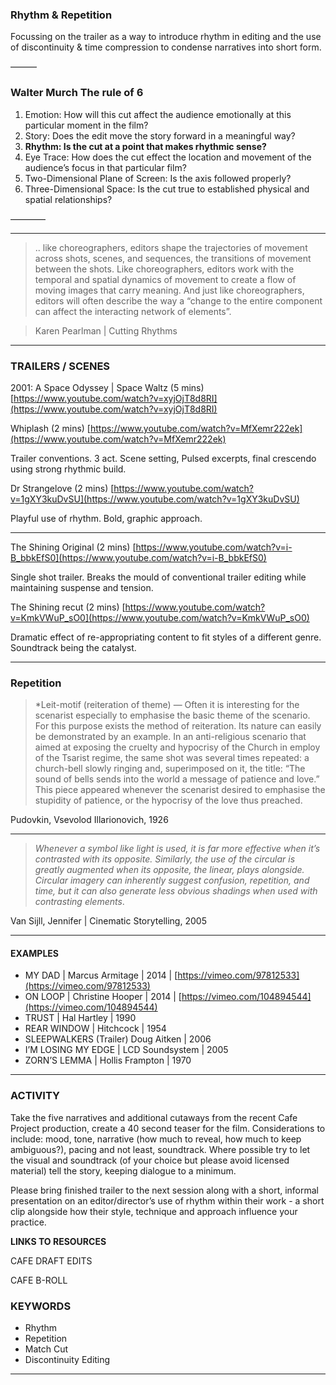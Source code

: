 
### Rhythm & Repetition

Focussing on the trailer as a way to introduce rhythm in editing and the use of discontinuity & time compression to condense narratives into short form.

———

### Walter Murch The rule of 6

1. Emotion: How will this cut affect the audience emotionally at this particular moment in the film?
2. Story: Does the edit move the story forward in a meaningful way?
3. **Rhythm: Is the cut at a point that makes rhythmic sense?**
4. Eye Trace: How does the cut effect the location and movement of the audience’s focus in that particular film?
5. Two-Dimensional Plane of Screen: Is the axis followed properly?
6. Three-Dimensional Space: Is the cut true to established physical and spatial relationships?

————

---


> .. like choreographers, editors shape the trajectories of movement across shots, scenes, and sequences, the transitions of movement between the shots. Like choreographers, editors work with the temporal and spatial dynamics of movement to create a flow of moving images that carry meaning. And just like choreographers, editors will often describe the way a “change to the entire component can affect the interacting network of elements”.

> Karen Pearlman | Cutting Rhythms 

---



### TRAILERS / SCENES

2001: A Space Odyssey | Space Waltz (5 mins)
[https://www.youtube.com/watch?v=xyjOjT8d8RI](https://www.youtube.com/watch?v=xyjOjT8d8RI)

Whiplash (2 mins)
[https://www.youtube.com/watch?v=MfXemr222ek](https://www.youtube.com/watch?v=MfXemr222ek)

Trailer conventions. 3 act. Scene setting, Pulsed excerpts, final crescendo using strong rhythmic build.

Dr Strangelove (2 mins)
[https://www.youtube.com/watch?v=1gXY3kuDvSU](https://www.youtube.com/watch?v=1gXY3kuDvSU)

Playful use of rhythm. Bold, graphic approach.

---

The Shining Original (2 mins)
[https://www.youtube.com/watch?v=i-B_bbkEfS0](https://www.youtube.com/watch?v=i-B_bbkEfS0)

Single shot trailer. Breaks the mould of conventional trailer editing while maintaining suspense and tension.

The Shining recut (2 mins)
[https://www.youtube.com/watch?v=KmkVWuP_sO0](https://www.youtube.com/watch?v=KmkVWuP_sO0)

Dramatic effect of re-appropriating content to fit styles of a different genre. Soundtrack being the catalyst.

---

### Repetition

> *Leit-motif (reiteration of theme) — Often it is interesting for the scenarist especially to emphasise the basic theme of the scenario. For this purpose exists the method of reiteration. Its nature can easily be demonstrated by an example. In an anti-religious scenario that aimed at exposing the cruelty and hypocrisy of the Church in employ of the Tsarist regime, the same shot was several times repeated: a church-bell slowly ringing and, superimposed on it, the title: “The sound of bells sends into the world a message of patience and love.” This piece appeared whenever the scenarist desired to emphasise the stupidity of patience, or the hypocrisy of the love thus preached.

 Pudovkin, Vsevolod Illarionovich, 1926

---

> *Whenever a symbol like light is used, it is far more effective when it’s contrasted with its opposite. Similarly, the use of the circular is greatly augmented when its opposite, the linear, plays alongside. Circular imagery can inherently suggest confusion, repetition, and time, but it can also generate less obvious shadings when used with contrasting elements*.


Van Sijll, Jennifer | Cinematic Storytelling, 2005

---

#### EXAMPLES

- MY DAD | Marcus Armitage | 2014 | [https://vimeo.com/97812533](https://vimeo.com/97812533)
- ON LOOP | Christine Hooper | 2014 | [https://vimeo.com/104894544](https://vimeo.com/104894544)
- TRUST | Hal Hartley | 1990
- REAR WINDOW | Hitchcock | 1954
-   SLEEPWALKERS (Trailer) Doug Aitken | 2006
- I’M LOSING MY EDGE | LCD Soundsystem | 2005
- ZORN’S LEMMA | Hollis Frampton | 1970

---

### ACTIVITY

Take the five narratives and additional cutaways from the recent Cafe Project production, create a 40 second teaser for the film. Considerations to include: mood, tone, narrative (how much to reveal, how much to keep ambiguous?), pacing and not least, soundtrack. Where possible try to let the visual and soundtrack (of your choice but please avoid licensed material) tell the story, keeping dialogue to a minimum.

Please bring finished trailer to the next session along with a short, informal presentation on an editor/director’s use of rhythm within their work - a short clip alongside how their style, technique and approach influence your practice.

**LINKS TO RESOURCES**

CAFE DRAFT EDITS


CAFE B-ROLL

### KEYWORDS

- Rhythm
- Repetition
- Match Cut
- Discontinuity Editing

---

